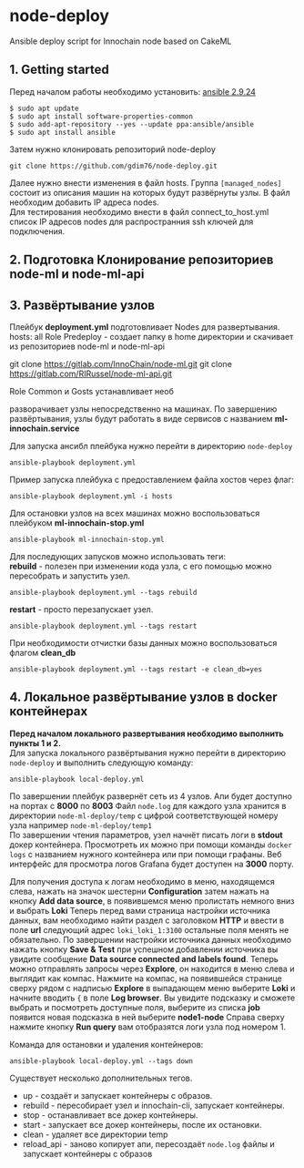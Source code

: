 # node-deploy

Ansible deploy script for Innochain node based on CakeML

## 1. Getting started

Перед началом работы необходимо установить:
[ansible 2.9.24](https://docs.ansible.com/ansible/latest/installation_guide/intro_installation.html#installing-ansible-on-specific-operating-systems)

```
$ sudo apt update
$ sudo apt install software-properties-common
$ sudo add-apt-repository --yes --update ppa:ansible/ansible
$ sudo apt install ansible
```

Затем нужно клонировать репозиторий node-deploy

```
git clone https://github.com/gdim76/node-deploy.git
```

Далее нужно внести изменения в файл hosts.
Группа `[managed_nodes]` состоит из описания машин на которых будут развёрнуты узлы. 
В файл необходим добавить IP адреса nodes.  
Для тестирования необходимо внести в файл connect_to_host.yml
список IP адресов nodes для распространния ssh ключей для подключения.

## 2. Подготовка Клонирование репозиториев node-ml и node-ml-api


## 3. Развёртывание узлов

Плейбук __deployment.yml__  подготовливает Nodes для развертывания.
hosts: all 
Role  Predeploy - создает папку в home директории и скачивает из репозиториев node-ml и node-ml-api 

git clone https://gitlab.com/InnoChain/node-ml.git
git clone https://gitlab.com/RIRussel/node-ml-api.git

Role Common и Gosts устанавливает необ

разворачивает узлы непосредственно на машинах.
По завершению развёртывания, узлы будут работать в виде сервисов с названием __ml-innochain.service__

Для запуска ансибл плейбука нужно перейти в директорию `node-deploy` 

```
ansible-playbook deployment.yml
```
Пример запуска плейбука с предоставлением файла хостов через флаг:

```
ansible-playbook deployment.yml -i hosts
```
Для остановки узлов на всех машинах можно воспользоваться плейбуком __ml-innochain-stop.yml__

```
ansible-playbook ml-innochain-stop.yml
```
Для последующих запусков можно использовать теги:  
__rebuild__ - полезен при изменении кода узла, с его помощью можно пересобрать и запустить узел.

```
ansible-playbook deployment.yml --tags rebuild
```
__restart__ - просто перезапускает узел.
```
ansible-playbook deployment.yml --tags restart
```
При необходимости отчистки базы данных можно воспользоваться флагом __clean_db__

```
ansible-playbook deployment.yml --tags restart -e clean_db=yes
```

## 4. Локальное развёртывание узлов в docker контейнерах

__Перед началом локального развертывания необходимо выполнить пункты 1 и 2.__  
Для запуска локального развёртывания нужно перейти в директорию `node-deploy` и выполнить следующую команду:

```
ansible-playbook local-deploy.yml
```

По завершении плейбук развернёт сеть из 4 узлов. Апи будет доступно на портах с __8000__ по __8003__
Файл `node.log` для каждого узла хранится в директории `node-ml-deploy/temp` с цифрой соответствующей номеру узла например `node-ml-deploy/temp1`  
По завершении чтения параметров, узел начнёт писать логи в __stdout__ докер контейнера. Просмотреть их можно при помощи команды `docker logs` с названием нужного контейнера или при помощи графаны.
Веб интерфейс для просмотра логов Grafana будет доступен на __3000__ порту. 

Для получения доступа к логам необходимо в меню, находящемся слева, нажать на значок шестерни __Configuration__ затем нажать на кнопку __Add data source__, в появившемся меню пролистать немного вниз и выбрать __Loki__
Теперь перед вами страница настройки источника данных, вам необходимо найти раздел с заголовком __HTTP__ и ввести в поле __url__ следующий адрес `loki_loki_1:3100` остальные поля менять не обязательно. По завершении настройки источника данных необходимо нажать кнопку __Save & Test__ при успешном добавлении источника вы увидите сообщение __Data source connected and labels found__. Теперь можно отправлять запросы через __Explore__, он находится в меню слева и выглядит как компас. Нажмите на компас, на появившейся странице сверху рядом с надписью __Explore__ в выпадающем меню выберите __Loki__ и начните вводить `{` в поле __Log browser__. Вы увидите подсказку и сможете выбрать и посмотреть доступные поля, выберите из списка __job__ появится новая подсказка в ней выберите __node1-node__ Справа сверху нажмите кнопку __Run query__ вам отобразятся логи узла под номером 1.

Команда для остановки и удаления контейнеров:

```
ansible-playbook local-deploy.yml --tags down
```
Существует несколько дополнительных тегов.
- up - создаёт и запускает контейнеры с образов.
- rebuild - пересобирает узел и innochain-cli, запускает контейнеры.
- stop - останавливает все докер контейнеры.
- start - запускает все докер контейнеры, после их остановки.
- clean - удаляет все директории temp
- reload_api - заново копирует апи, пересоздаёт `node.log` файлы и запускает контейнеры с образов

